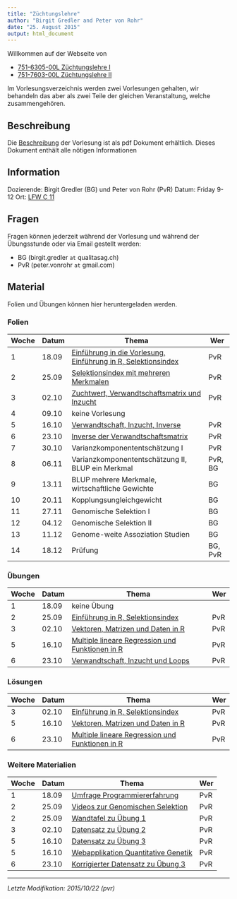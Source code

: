 ```yaml
---
title: "Züchtungslehre"
author: "Birgit Gredler and Peter von Rohr"
date: "25. August 2015"
output: html_document
---
```


Willkommen auf der Webseite von 

- [751-6305-00L Züchtungslehre I](http://www.vvz.ethz.ch/Vorlesungsverzeichnis/lerneinheitPre.do?lerneinheitId=100995&semkez=2015W&lang=en)
- [751-7603-00L  Züchtungslehre II](http://www.vvz.ethz.ch/Vorlesungsverzeichnis/lerneinheitPre.do?lerneinheitId=100794&semkez=2015W&lang=en)

Im Vorlesungsverzeichnis werden zwei Vorlesungen gehalten, wir behandeln das aber als zwei Teile der gleichen Veranstaltung, welche zusammengehören.


## Beschreibung
Die [Beschreibung](http://charlotte-ngs.github.io/LivestockBreedingAndGenomics/syllabus/LbgSyllabus.pdf) der Vorlesung ist als pdf Dokument erhältlich. Dieses Dokument enthält alle nötigen Informationen


## Information
Dozierende: Birgit Gredler (BG) und Peter von Rohr (PvR)
Datum: Friday 9-12
Ort: [LFW C 11](http://www.mapsearch.ethz.ch/map/map.do?gebaeudeMap=LFW&lang=en)


## Fragen
Fragen können jederzeit während der Vorlesung und während der Übungsstunde oder via Email gestellt werden: 

- BG (birgit.gredler `at` qualitasag.ch)
- PvR (peter.vonrohr `at` gmail.com)


## Material
Folien und Übungen können hier heruntergeladen werden. 

### Folien

Woche | Datum  |  Thema                                                          |  Wer
------|--------|-----------------------------------------------------------------|----------
1     | 18.09  | [Einführung in die Vorlesung, Einführung in R, Selektionsindex](http://charlotte-ngs.github.io/LivestockBreedingAndGenomics/w1/KursEinfuehrung.pdf)  |  PvR
2     | 25.09  | [Selektionsindex mit mehreren Merkmalen](http://charlotte-ngs.github.io/LivestockBreedingAndGenomics/w2/zl_w2_v2_SelektionsIndexMehrMerkmal.pdf)     |  PvR
3     | 02.10  | [Zuchtwert, Verwandtschaftsmatrix und Inzucht](http://charlotte-ngs.github.io/LivestockBreedingAndGenomics/w3/zl_w3_v3_ZsfZwVerwandtschaft.pdf)      |  PvR
4     | 09.10  | keine Vorlesung                                                 |
5     | 16.10  | [Verwandtschaft, Inzucht, Inverse](http://charlotte-ngs.github.io/LivestockBreedingAndGenomics/w5/zl_w5_v4_VerwandtschaftInzuchtInverse.pdf)         |  PvR
6     | 23.10  | [Inverse der Verwandtschaftsmatrix](http://charlotte-ngs.github.io/LivestockBreedingAndGenomics/w6/zl_w6_v5_InverseVerwMat.pdf)   |  PvR
7     | 30.10  | Varianzkomponententschätzung I                                  |  PvR
8     | 06.11  | Varianzkomponententschätzung II, BLUP ein Merkmal               |  PvR, BG
9     | 13.11  | BLUP mehrere Merkmale, wirtschaftliche Gewichte                 |  BG
10    | 20.11  | Kopplungsungleichgewicht                                        |  BG
11    | 27.11  | Genomische Selektion I                                          |  BG
12    | 04.12  | Genomische Selektion II                                         |  BG
13    | 11.12  | Genome-weite Assoziation Studien                                |  BG
14    | 18.12  | Prüfung                                                         |  BG, PvR


### Übungen
Woche | Datum  |  Thema                                       |  Wer
------|--------|----------------------------------------------|----------
1     | 18.09  | keine Übung                                  |  
2     | 25.09  | [Einführung in R, Selektionsindex](http://charlotte-ngs.github.io/LivestockBreedingAndGenomics/w2/zl_w2_u1.pdf)  |  PvR
3     | 02.10  | [Vektoren, Matrizen und Daten in R](http://charlotte-ngs.github.io/LivestockBreedingAndGenomics/w3/zl_w3_u2.pdf)  |  PvR
5     | 16.10  | [Multiple lineare Regression und Funktionen in R](http://charlotte-ngs.github.io/LivestockBreedingAndGenomics/w5/zl_w5_u3.pdf)  |  PvR
6     | 23.10  | [Verwandtschaft, Inzucht und Loops](http://charlotte-ngs.github.io/LivestockBreedingAndGenomics/w6/zl_w6_u4.pdf)  |  PvR


### Lösungen
Woche | Datum  |  Thema                                       |  Wer
------|--------|----------------------------------------------|----------
3     | 02.10  | [Einführung in R, Selektionsindex](http://charlotte-ngs.github.io/LivestockBreedingAndGenomics/w3/zl_w3_l1.pdf)  |  PvR
5     | 16.10  | [Vektoren, Matrizen und Daten in R](http://charlotte-ngs.github.io/LivestockBreedingAndGenomics/w5/zl_w5_l2.pdf)  |  PvR
6     | 23.10  | [Multiple lineare Regression und Funktionen in R](http://charlotte-ngs.github.io/LivestockBreedingAndGenomics/w6/zl_w6_l3.pdf)  |  PvR


### Weitere Materialien
Woche | Datum  |  Thema                                       |  Wer
------|--------|----------------------------------------------|----------
1     | 18.09  | [Umfrage Programmiererfahrung](http://charlotte-ngs.github.io/LivestockBreedingAndGenomics/w1/UmfrageProgrammierErfahrung.pdf)   |  PvR
2     | 25.09  | [Videos zur Genomischen Selektion](http://homepage.braunvieh.ch/xml_1/internet/de/application/d4/d503/f1886.cfm)                 |  PvR
2     | 25.09  | [Wandtafel zu Übung 1](http://charlotte-ngs.github.io/LivestockBreedingAndGenomics/w2/zl_w2_u1_wandtafel.jpg)                    |  PvR
3     | 02.10  | [Datensatz zu Übung 2](http://charlotte-ngs.github.io/LivestockBreedingAndGenomics/w3/br_st_gew.csv)                             |  PvR
5     | 16.10  | [Datensatz zu Übung 3](http://charlotte-ngs.github.io/LivestockBreedingAndGenomics/w5/simgenphen.csv)                            |  PvR
5     | 16.10  | [Webapplikation Quantitative Genetik](https://lbg-ethz.shinyapps.io/QgenDemoSwa)                                                 |  PvR
6     | 23.10  | [Korrigierter Datensatz zu Übung 3](http://charlotte-ngs.github.io/LivestockBreedingAndGenomics/w5/simgenphencorr.csv)           |  PvR 

------

_Letzte Modifikation: 2015/10/22 (pvr)_


